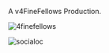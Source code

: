  A v4FineFellows Production.
 
 ![4finefellows](https://user-images.githubusercontent.com/112205175/200152042-946435e8-0aaf-4465-b03b-544a1748b2ce.png)
 
 
 



![socialoc](https://user-images.githubusercontent.com/112205175/200152060-3c1a4622-5b72-4127-bb26-a5f9dae57d6e.png)
